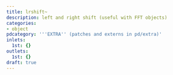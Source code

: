 ```yaml
---
title: lrshift~
description: left and right shift (useful with FFT objects)
categories:
- object
pdcategory: '''EXTRA'' (patches and externs in pd/extra)'
inlets:
  1st: {}
outlets:
  1st: {}
draft: true
---
```


